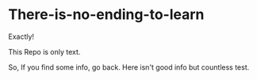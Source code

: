 # There-is-no-ending-to-learn
Exactly!

This Repo is only text.

So, If you find some info, go back.
Here isn't good info but countless test.
